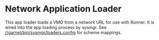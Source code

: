 # Network Application Loader

This app loader loads a VMO from a network URL for use with Runner.
It is wired into the app loading process by sysmgr. See
[//garnet/bin/sysmgr/loaders.config](https://fuchsia.googlesource.com/garnet/+/master/bin/sysmgr/loaders.config)
for scheme mappings.

